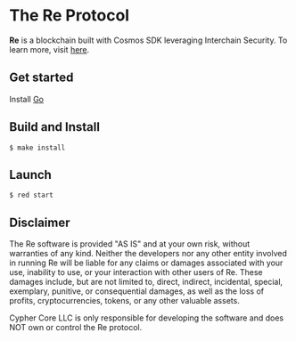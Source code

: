 # The Re Protocol
**Re** is a blockchain built with Cosmos SDK leveraging Interchain Security. To learn more, visit [here](http://re.cyphercore.io).

## Get started

Install [Go](https://go.dev/dl/)

## Build and Install

```
$ make install
```

## Launch

```
$ red start
```

## Disclaimer
The Re software is provided "AS IS" and at your own risk, without warranties of any kind. Neither the developers nor any other entity involved in running Re will be liable for any claims or damages associated with your use, inability to use, or your interaction with other users of Re. These damages include, but are not limited to, direct, indirect, incidental, special, exemplary, punitive, or consequential damages, as well as the loss of profits, cryptocurrencies, tokens, or any other valuable assets.

Cypher Core LLC is only responsible for developing the software and does NOT own or control the Re protocol.
